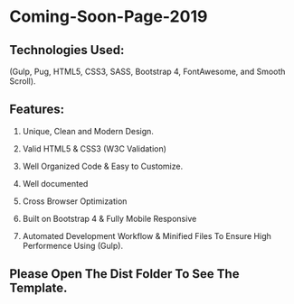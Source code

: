 # Coming-Soon-Page-2019

## Technologies Used:

(Gulp, Pug, HTML5, CSS3, SASS, Bootstrap 4, FontAwesome, and Smooth Scroll).  

## Features:

1. Unique, Clean and Modern Design.

2. Valid HTML5 & CSS3 (W3C Validation)

3. Well Organized Code & Easy to Customize.

4. Well documented

5. Cross Browser Optimization

6. Built on Bootstrap 4 & Fully Mobile Responsive

7. Automated Development Workflow & Minified Files To Ensure High Performence Using (Gulp). 

## Please Open The Dist Folder To See The Template. 
